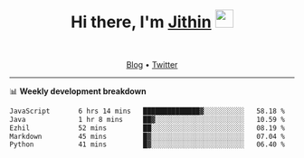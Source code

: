 <h1 align="center">Hi there, I'm <a href="https://jithset.github.io/" target="_blank">Jithin</a> <img
src="https://github.com/blackcater/blackcater/raw/main/images/Hi.gif" height="32" /></h1>

<br />

<p align="center">
  <a href="https://jithset.github.io">Blog</a> •
  <a href="https://twitter.com/jithset">Twitter</a>
</p>

---

📊 **Weekly development breakdown**

<!--START_SECTION:waka-->

```txt
JavaScript       6 hrs 14 mins   ██████████████▓░░░░░░░░░░   58.18 %
Java             1 hr 8 mins     ██▓░░░░░░░░░░░░░░░░░░░░░░   10.59 %
Ezhil            52 mins         ██░░░░░░░░░░░░░░░░░░░░░░░   08.19 %
Markdown         45 mins         █▓░░░░░░░░░░░░░░░░░░░░░░░   07.04 %
Python           41 mins         █▓░░░░░░░░░░░░░░░░░░░░░░░   06.40 %
```

<!--END_SECTION:waka-->


